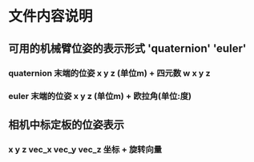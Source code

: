 # 文件内容说明
## 可用的机械臂位姿的表示形式 'quaternion' 'euler'

### quaternion 末端的位姿 x y z (单位m) + 四元数 w x y z
### euler 末端的位姿 x y z (单位m) + 欧拉角(单位:度)

## 相机中标定板的位姿表示
###  x y z vec_x vec_y vec_z 坐标 + 旋转向量
